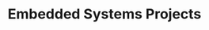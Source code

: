 ---
layout: project_cat
title: Embedded Systems Projects
nav_order: 2
permalink: /3yp/
has_children: true

code: 3yp
type: GENERAL
parent: Home
has_toc: true
default_thumb_image: /data/categories/3yp/thumbnail.jpg
description: 3rd year embedded systems project which is a combination of CO321, CO324 and CO325 courses
---
